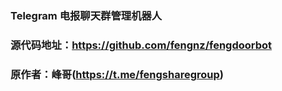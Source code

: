### Telegram 电报聊天群管理机器人	
### 源代码地址：https://github.com/fengnz/fengdoorbot
### 原作者：峰哥(https://t.me/fengsharegroup)


